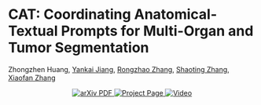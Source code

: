 # CAT: Coordinating Anatomical-Textual Prompts for Multi-Organ and Tumor Segmentation
 Zhongzhen Huang, [Yankai Jiang](https://scholar.google.com/citations?user=oQKcL_oAAAAJ), [Rongzhao Zhang](https://scholar.google.com/citations?user=NMp31uMAAAAJ), [Shaoting Zhang](https://scholar.google.com/citations?user=oiBMWK4AAAAJ), [Xiaofan Zhang](https://scholar.google.com/citations?user=30e95fEAAAAJ)

  <p align="center">
    <a href='https://arxiv.org/abs/2406.07085'>
      <img src='https://img.shields.io/badge/Paper-PDF-green?style=flat&logo=arXiv&logoColor=green' alt='arXiv PDF'>
    </a>
    <a href='https://github.com/zongzi3zz/CAT/'>
      <img src='https://img.shields.io/badge/Project-Page-blue?style=flat&logo=webpack' alt='Project Page'>
    </a>
    <a href='https://www.youtube.com/watch?v=WI-65Jk0j50'>
      <img src='https://img.shields.io/badge/Video-YouTube-red?style=flat&logo=YouTube' alt='Video'>
    </a>
  </p>
<br />
